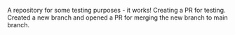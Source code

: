 A repository for some testing purposes - it works!
Creating a PR for testing.
Created a new branch and opened a PR for merging the new branch to main branch.
